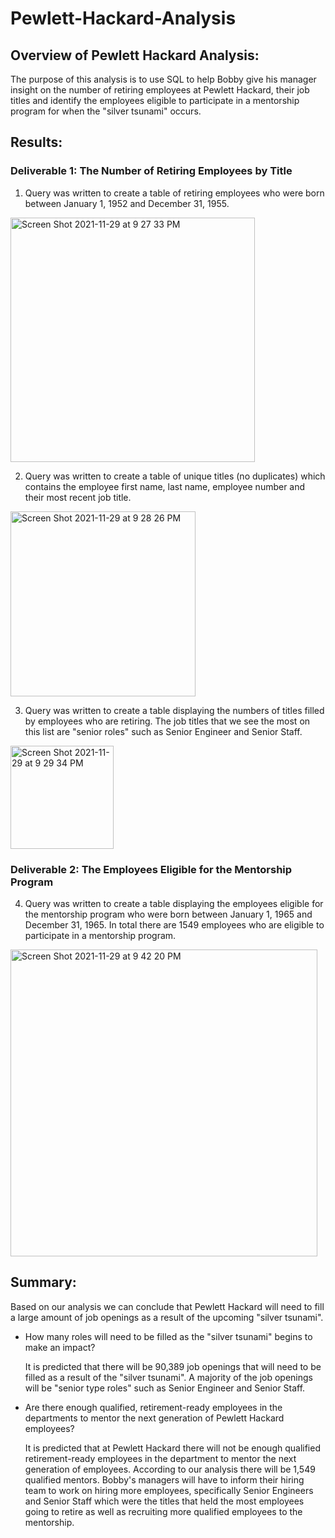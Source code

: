 # Pewlett-Hackard-Analysis

## Overview of Pewlett Hackard Analysis:

The purpose of this analysis is to use SQL to help Bobby give his manager insight on the number of retiring employees at Pewlett Hackard, their job titles and identify the employees eligible to participate in a mentorship program for when the "silver tsunami" occurs.

## Results:

### Deliverable 1: The Number of Retiring Employees by Title 

1) Query was written to create a table of retiring employees who were born between January 1, 1952 and December 31, 1955.

<img width="391" alt="Screen Shot 2021-11-29 at 9 27 33 PM" src="https://user-images.githubusercontent.com/91925639/143975035-cf971db7-5a7f-4b9f-91f1-04d380a41f19.png">

2) Query was written to create a table of unique titles (no duplicates) which contains the employee first name, last name, employee number and their most recent job title.

<img width="296" alt="Screen Shot 2021-11-29 at 9 28 26 PM" src="https://user-images.githubusercontent.com/91925639/143975063-ccd61839-393d-491b-9f4c-75ef5e48d428.png">

3) Query was written to create a table displaying the numbers of titles filled by employees who are retiring. The job titles that we see the most on this list are "senior roles" such as Senior Engineer and Senior Staff. 

<img width="165" alt="Screen Shot 2021-11-29 at 9 29 34 PM" src="https://user-images.githubusercontent.com/91925639/143975090-1b70ab9e-7f94-4a50-a0c8-111cd33f3b6f.png">

### Deliverable 2: The Employees Eligible for the Mentorship Program

4) Query was written to create a table displaying the employees eligible for the mentorship program who were born between January 1, 1965 and December 31, 1965. In total there are 1549 employees who are eligible to participate in a mentorship program. 

<img width="491" alt="Screen Shot 2021-11-29 at 9 42 20 PM" src="https://user-images.githubusercontent.com/91925639/143976307-586c9abb-cdb3-4725-b9e2-084efa867a57.png">

## Summary:

Based on our analysis we can conclude that Pewlett Hackard will need to fill a large amount of job openings as a result of the upcoming "silver tsunami".

* How many roles will need to be filled as the "silver tsunami" begins to make an impact?

  It is predicted that there will be 90,389 job openings that will need to be filled as a result of the "silver tsunami". A          majority of the job openings will be "senior type roles" such as Senior Engineer and Senior Staff.
    
* Are there enough qualified, retirement-ready employees in the departments to mentor the next generation of Pewlett Hackard employees?

  It is predicted that at Pewlett Hackard there will not be enough qualified retirement-ready employees in the department to mentor the next generation of employees. According to our analysis there will be 1,549 qualified mentors. Bobby's managers will have to inform their hiring team to work on hiring more employees, specifically Senior Engineers and Senior Staff which were the titles that held the most employees going to retire as well as recruiting more qualified employees to the mentorship.   
